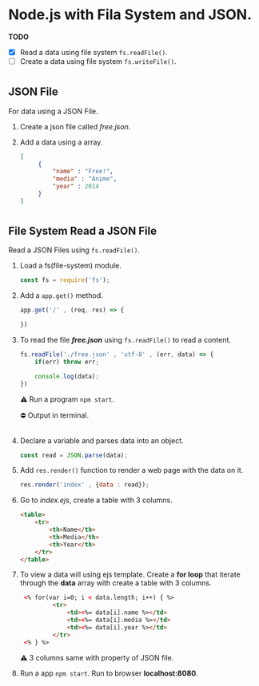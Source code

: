 # Node.js with Fila System and JSON.
**TODO**

- [x] Read a data using file system `fs.readFile()`.
- [ ] Create a data using file system `fs.writeFile()`.

#
## JSON File 
For data using a JSON File.

1. Create a json file called _free.json_.
2. Add a data using a array.

   ```json
   [
        {
            "name" : "Free!",
            "media" : "Anime",
            "year" : 2014
        }
   ]
   ```
#
## File System Read a JSON File
Read a JSON Files using `fs.readFile()`.

1. Load a fs(file-system) module.
 
   ```js
   const fs = require('fs');
   ```
3. Add a `app.get()` method.
   ```js
   app.get('/' , (req, res) => {

   })
   ```
3. To read the file _**free.json**_ using `fs.readFile()` to read a content.
    ```js
    fs.readFile('./free.json' , 'utf-8' , (err, data) => {
        if(err) throw err;

        console.log(data);
    })
    ```
    :warning: Run a program `npm start`.

    :no_entry: Output in terminal.
    ```console
    ```

    
4. Declare a variable and parses data into an object.
   ```js
   const read = JSON.parse(data);
   ```
5. Add `res.render()` function to render a web page with the data on it.
    ```js
    res.render('index' , {data : read});
    ```
6. Go to _index.ejs_, create a table with 3 columns.
    ```html
    <table>
        <tr>
            <th>Name</th>
            <th>Media</th>
            <th>Year</th>
        </tr>
    </table>
    ```
7. To view a data will using ejs template. Create a **for loop** that iterate through the **data** array with create a table with 3 columns.
   ```html
    <% for(var i=0; i < data.length; i++) { %>
            <tr>
                <td><%= data[i].name %></td>
                <td><%= data[i].media %></td>
                <td><%= data[i].year %></td>
            </tr>
    <% } %>
    ```
    :warning: 3 columns same with property of JSON file.
8. Run a app `npm start`. Run to browser **localhost:8080**.

#